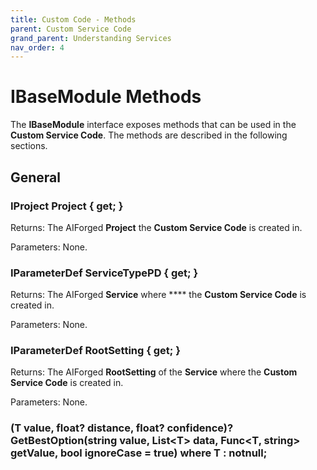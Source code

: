 ```yaml
---
title: Custom Code - Methods
parent: Custom Service Code
grand_parent: Understanding Services
nav_order: 4
---
```


# IBaseModule Methods

The **IBaseModule** interface exposes methods that can be used in the **Custom Service Code**. The methods are described in the following sections.

## General

### IProject Project { get; }

Returns: The AIForged **Project** the **Custom Service Code** is created in.

Parameters: None.

### IParameterDef ServiceTypePD { get; }

Returns: The AIForged **Service** where **** the **Custom Service Code** is created in.

Parameters: None.

### IParameterDef RootSetting { get; }

Returns: The AIForged **RootSetting** of the **Service** where the **Custom Service Code** is created in.

Parameters: None.

### (T value, float? distance, float? confidence)? GetBestOption(string value, List\<T> data, Func\<T, string> getValue, bool ignoreCase = true) where T : notnull;
